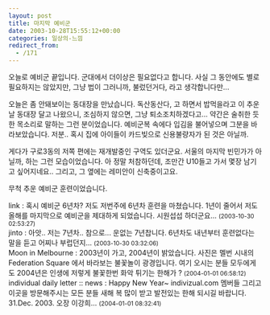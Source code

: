 ```yaml
---
layout: post
title: 마지막 예비군
date: 2003-10-28T15:55:12+00:00
categories: 일상의-느낌
redirect_from:
  - /171
---
```


오늘로 예비군 끝입니다. 군대에서 더이상은 필요없다고 합니다. 사실 그 동안에도 별로 필요하지는 않았지만, 그냥 법이 그러니까, 불렀던거다, 라고 생각합니다만...

오늘은 좀 안돼보이는 동대장을 만났습니다. 독산동산다, 고 하면서 밥먹을라고 이 추운날 동대장 달고 나왔으니, 조심하지 않으면, 그냥 퇴소조치하겠다고... 약간은 술취한 듯한 목소리로 말하는 그런 분이었습니다. 예비군복 속에다 입김을 불어넣으며 그분을 바라보았습니다. 저분.. 혹시 집에 아이들이 카드빚으로 신용불량자가 된 것은 아닐까.

게다가 구로3동의 저쪽 편에는 재개발중인 구역도 있더군요. 서울의 마지막 빈민가가 아닐까, 하는 그런 모습이었습니다. 아 정말 처참하던데, 조만간 U10들고 가서 몇장 남기고 싶어지네요.. 그리고, 그 옆에는 레미안이 신축중이고요.

무척 추운 예비군 훈련이었습니다.
<div id=comments>
<div class=comment>
<!--- cmt:384 --->
<!--- mail: --->
<!--- parent:0 --->
link : 
혹시 예비군 6년차? 저도 저번주에 6년차 훈련을 마쳤습니다. 1년이 줄어서 저도 올해를 마지막으로 예비군을 제대하게 되었습니다. 시원섭섭 하더군요...
 <small>(2003-10-30 02:53:27)</small>
</div>
<div class=comment>
<!--- cmt:385 --->
<!--- mail: --->
<!--- parent:0 --->
jinto : 
아앗.. 저는 7년차.. 참으로... 운없는 7년찹니다.
6년차도 내년부터 훈련없다는 말을 듣고 어찌나 부럽던지...
 <small>(2003-10-30 03:32:06)</small>
</div>
<div class=comment>
<!--- cmt:386 --->
<!--- mail: --->
<!--- parent:0 --->
Moon in Melbourne : 
2003년이 가고, 2004년이 밝았습니다. 사진은 멜번 시내의 Federation Square 에서 바라보는 불꽃놀이 광경입니다. 여기 오시는 분들 모두에게도 2004년은 인생에 저렇게 불꽃한번 화악 튀기는 한해가 ?
 <small>(2004-01-01 06:58:12)</small>
</div>
<div class=comment>
<!--- cmt:387 --->
<!--- mail: --->
<!--- parent:0 --->
individual daily letter :: news : 
Happy New Year~ indivizual.com 멤버들 그리고 이곳을 방문해주시는 모든 분들 새해 복 많이 받고 발전있는 한해 되시길 바랍니다. 31.Dec. 2003. 오장 이강희...
 <small>(2004-01-01 08:32:41)</small>
</div>
</div>
